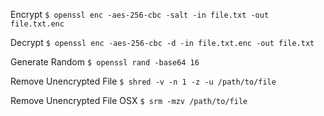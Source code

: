 Encrypt
`$ openssl enc -aes-256-cbc -salt -in file.txt -out file.txt.enc`

Decrypt
`$ openssl enc -aes-256-cbc -d -in file.txt.enc -out file.txt`

Generate Random
`$ openssl rand -base64 16`

Remove Unencrypted File
`$ shred -v -n 1 -z -u /path/to/file`

Remove Unencrypted File OSX
`$ srm -mzv /path/to/file`
